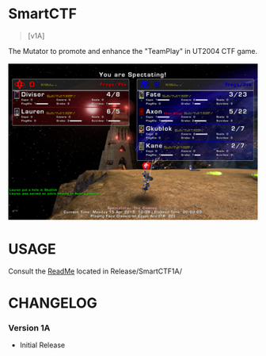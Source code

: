 SmartCTF
==============

> [v1A]

The Mutator to promote and enhance the "TeamPlay" in UT2004 CTF game.
<br>
<br>
![Alt Text](/repofiles/screenshotalpha.png)


USAGE
========
Consult the [ReadMe](Release/SmartCTF1A/ReadMe.pdf) located in Release/SmartCTF1A/


CHANGELOG
==========

### Version 1A 

- Initial Release
